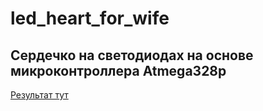 # led_heart_for_wife
Сердечко на светодиодах на основе микроконтроллера Atmega328p
--------

[Результат тут](led_heart_for_wife/result/result.mp4)

